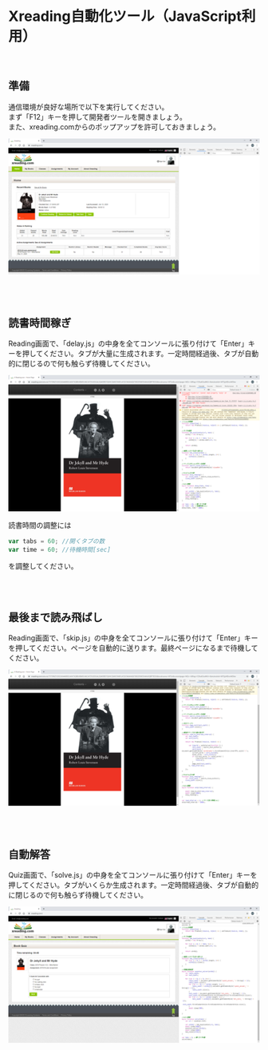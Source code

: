 # Xreading自動化ツール（JavaScript利用）

<br>

## 準備
通信環境が良好な場所で以下を実行してください。<br>
まず「F12」キーを押して開発者ツールを開きましょう。<br>
また、xreading.comからのポップアップを許可しておきましょう。


![準備](https://github.com/daianjibetu/Images/blob/master/AutoXreading/preparation.png)

<br><br>
## 読書時間稼ぎ
Reading画面で、「delay.js」の中身を全てコンソールに張り付けて「Enter」キーを押してください。タブが大量に生成されます。一定時間経過後、タブが自動的に閉じるので何も触らず待機してください。


![読書時間稼ぎ](https://github.com/daianjibetu/Images/blob/master/AutoXreading/delay.png)


読書時間の調整には
```javascript
var tabs = 60; //開くタブの数    
var time = 60; //待機時間[sec]
```
を調整してください。

<br><br>
## 最後まで読み飛ばし
Reading画面で、「skip.js」の中身を全てコンソールに張り付けて「Enter」キーを押してください。ページを自動的に送ります。最終ページになるまで待機してください。


![最後まで読み飛ばし](https://github.com/daianjibetu/Images/blob/master/AutoXreading/skip.png)

<br><br>
## 自動解答
Quiz画面で、「solve.js」の中身を全てコンソールに張り付けて「Enter」キーを押してください。タブがいくらか生成されます。一定時間経過後、タブが自動的に閉じるので何も触らず待機してください。


![自動解答](https://github.com/daianjibetu/Images/blob/master/AutoXreading/solve.png)
